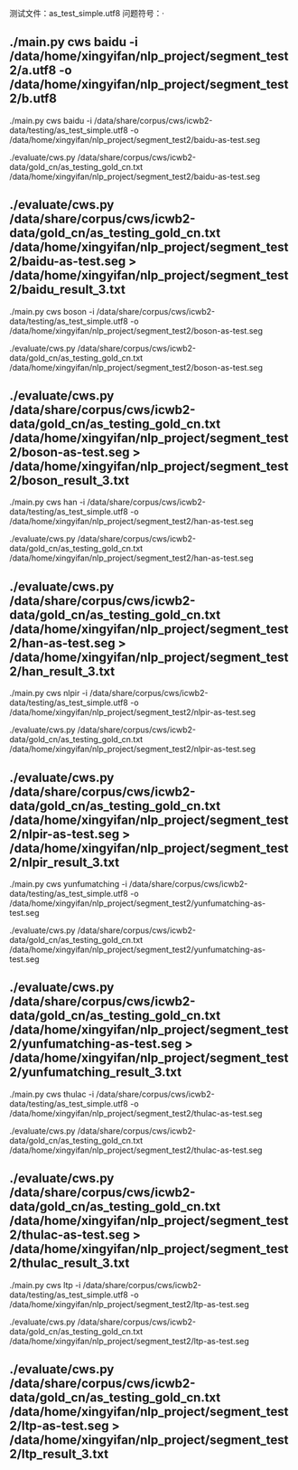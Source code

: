 测试文件：as_test_simple.utf8
问题符号：‧

./main.py cws baidu -i /data/home/xingyifan/nlp_project/segment_test2/a.utf8 -o /data/home/xingyifan/nlp_project/segment_test2/b.utf8
-------------------------------------------------------------------------------
./main.py cws baidu -i /data/share/corpus/cws/icwb2-data/testing/as_test_simple.utf8 -o /data/home/xingyifan/nlp_project/segment_test2/baidu-as-test.seg

./evaluate/cws.py /data/share/corpus/cws/icwb2-data/gold_cn/as_testing_gold_cn.txt /data/home/xingyifan/nlp_project/segment_test2/baidu-as-test.seg

./evaluate/cws.py /data/share/corpus/cws/icwb2-data/gold_cn/as_testing_gold_cn.txt /data/home/xingyifan/nlp_project/segment_test2/baidu-as-test.seg > /data/home/xingyifan/nlp_project/segment_test2/baidu_result_3.txt
-------------------------------------------------------------------------------
./main.py cws boson -i /data/share/corpus/cws/icwb2-data/testing/as_test_simple.utf8 -o /data/home/xingyifan/nlp_project/segment_test2/boson-as-test.seg

./evaluate/cws.py /data/share/corpus/cws/icwb2-data/gold_cn/as_testing_gold_cn.txt /data/home/xingyifan/nlp_project/segment_test2/boson-as-test.seg

./evaluate/cws.py /data/share/corpus/cws/icwb2-data/gold_cn/as_testing_gold_cn.txt /data/home/xingyifan/nlp_project/segment_test2/boson-as-test.seg > /data/home/xingyifan/nlp_project/segment_test2/boson_result_3.txt
------------------------------------------------------------------------------
./main.py cws han -i /data/share/corpus/cws/icwb2-data/testing/as_test_simple.utf8 -o /data/home/xingyifan/nlp_project/segment_test2/han-as-test.seg

./evaluate/cws.py /data/share/corpus/cws/icwb2-data/gold_cn/as_testing_gold_cn.txt /data/home/xingyifan/nlp_project/segment_test2/han-as-test.seg

./evaluate/cws.py /data/share/corpus/cws/icwb2-data/gold_cn/as_testing_gold_cn.txt /data/home/xingyifan/nlp_project/segment_test2/han-as-test.seg > /data/home/xingyifan/nlp_project/segment_test2/han_result_3.txt
-------------------------------------------------------------------------------
./main.py cws nlpir -i /data/share/corpus/cws/icwb2-data/testing/as_test_simple.utf8 -o /data/home/xingyifan/nlp_project/segment_test2/nlpir-as-test.seg

./evaluate/cws.py /data/share/corpus/cws/icwb2-data/gold_cn/as_testing_gold_cn.txt /data/home/xingyifan/nlp_project/segment_test2/nlpir-as-test.seg

./evaluate/cws.py /data/share/corpus/cws/icwb2-data/gold_cn/as_testing_gold_cn.txt /data/home/xingyifan/nlp_project/segment_test2/nlpir-as-test.seg > /data/home/xingyifan/nlp_project/segment_test2/nlpir_result_3.txt
-------------------------------------------------------------------------------

./main.py cws yunfumatching -i /data/share/corpus/cws/icwb2-data/testing/as_test_simple.utf8 -o /data/home/xingyifan/nlp_project/segment_test2/yunfumatching-as-test.seg

./evaluate/cws.py /data/share/corpus/cws/icwb2-data/gold_cn/as_testing_gold_cn.txt /data/home/xingyifan/nlp_project/segment_test2/yunfumatching-as-test.seg

./evaluate/cws.py /data/share/corpus/cws/icwb2-data/gold_cn/as_testing_gold_cn.txt /data/home/xingyifan/nlp_project/segment_test2/yunfumatching-as-test.seg > /data/home/xingyifan/nlp_project/segment_test2/yunfumatching_result_3.txt
-------------------------------------------------------------------------------

./main.py cws thulac -i /data/share/corpus/cws/icwb2-data/testing/as_test_simple.utf8 -o /data/home/xingyifan/nlp_project/segment_test2/thulac-as-test.seg

./evaluate/cws.py /data/share/corpus/cws/icwb2-data/gold_cn/as_testing_gold_cn.txt /data/home/xingyifan/nlp_project/segment_test2/thulac-as-test.seg

./evaluate/cws.py /data/share/corpus/cws/icwb2-data/gold_cn/as_testing_gold_cn.txt /data/home/xingyifan/nlp_project/segment_test2/thulac-as-test.seg > /data/home/xingyifan/nlp_project/segment_test2/thulac_result_3.txt
-------------------------------------------------------------------------------

./main.py cws ltp -i /data/share/corpus/cws/icwb2-data/testing/as_test_simple.utf8 -o /data/home/xingyifan/nlp_project/segment_test2/ltp-as-test.seg

./evaluate/cws.py /data/share/corpus/cws/icwb2-data/gold_cn/as_testing_gold_cn.txt /data/home/xingyifan/nlp_project/segment_test2/ltp-as-test.seg

./evaluate/cws.py /data/share/corpus/cws/icwb2-data/gold_cn/as_testing_gold_cn.txt /data/home/xingyifan/nlp_project/segment_test2/ltp-as-test.seg > /data/home/xingyifan/nlp_project/segment_test2/ltp_result_3.txt
-------------------------------------------------------------------------------


